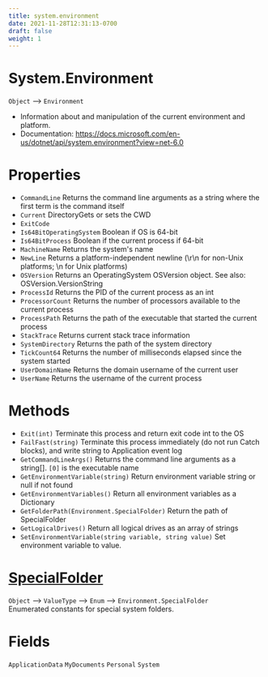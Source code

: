 ```yaml
---
title: system.environment
date: 2021-11-28T12:31:13-0700
draft: false
weight: 1
---
```

# System.Environment
`Object` –> `Environment`  
- Information about and manipulation of the current environment and platform.
- Documentation: https://docs.microsoft.com/en-us/dotnet/api/system.environment?view=net-6.0

# Properties
- `CommandLine` Returns the command line arguments as a string where the first term is the command itself
- `Current` DirectoryGets or sets the CWD
- `ExitCode`
- `Is64BitOperatingSystem` Boolean if OS is 64-bit
- `Is64BitProcess` Boolean if the current process if 64-bit
- `MachineName` Returns the system's name
- `NewLine` Returns a platform-independent newline (\r\n for non-Unix platforms; \n for Unix platforms)
- `OSVersion` Returns an OperatingSystem OSVersion object. See also: OSVersion.VersionString
- `ProcessId` Returns the PID of the current process as an int
- `ProcessorCount` Returns the number of processors available to the current process
- `ProcessPath` Returns the path of the executable that started the current process
- `StackTrace` Returns current stack trace information
- `SystemDirectory` Returns the path of the system directory
- `TickCount64` Returns the number of milliseconds elapsed since the system started
- `UserDomainName` Returns the domain username of the current user
- `UserName` Returns the username of the current process

# Methods
- `Exit(int)` Terminate this process and return exit code int to the OS
- `FailFast(string)` Terminate this process immediately (do not run Catch blocks), and write string to Application event log
- `GetCommandLineArgs()` Returns the command line arguments as a string[]. `[0]` is the executable name
- `GetEnvironmentVariable(string)` Return environment variable string or null if not found
- `GetEnvironmentVariables()` Return all environment variables as a Dictionary
- `GetFolderPath(Environment.SpecialFolder)` Return the path of SpecialFolder
- `GetLogicalDrives()` Return all logical drives as an array of strings
- `SetEnvironmentVariable(string variable, string value)` Set environment variable to value.

# [SpecialFolder](https://docs.microsoft.com/en-us/dotnet/api/system.environment.specialfolder?view=net-6.0)
`Object` –> `ValueType` –> `Enum` –> `Environment.SpecialFolder`  
Enumerated constants for special system folders.  

# Fields
`ApplicationData`
`MyDocuments`
`Personal`
`System`
